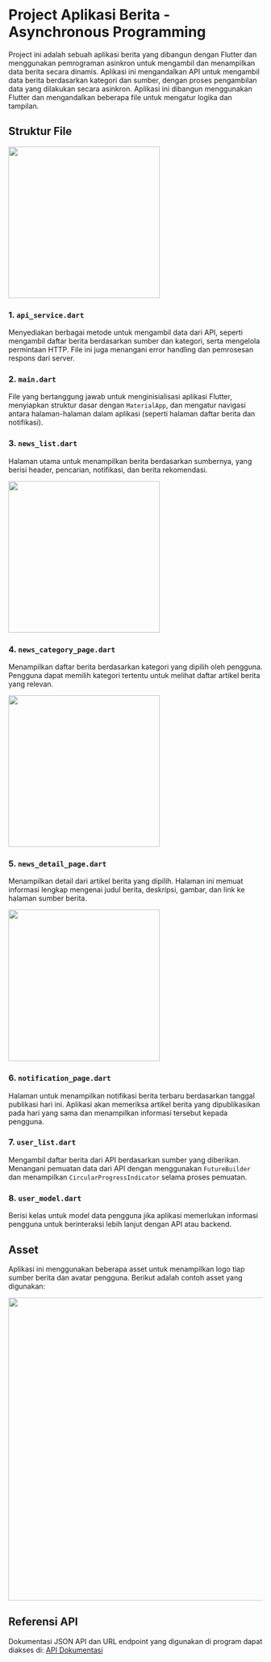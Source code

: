 # Project Aplikasi Berita - Asynchronous Programming

Project ini adalah sebuah aplikasi berita yang dibangun dengan Flutter dan menggunakan pemrograman asinkron untuk mengambil dan menampilkan data berita secara dinamis. Aplikasi ini mengandalkan API untuk mengambil data berita berdasarkan kategori dan sumber, dengan proses pengambilan data yang dilakukan secara asinkron. Aplikasi ini dibangun menggunakan Flutter dan mengandalkan beberapa file untuk mengatur logika dan tampilan.

## Struktur File

<img src="https://github.com/user-attachments/assets/6c2ee47a-305c-4405-8701-dac7f3064a6f" width="300"/>

### 1. **`api_service.dart`**
Menyediakan berbagai metode untuk mengambil data dari API, seperti mengambil daftar berita berdasarkan sumber dan kategori, serta mengelola permintaan HTTP. File ini juga menangani error handling dan pemrosesan respons dari server.

### 2. **`main.dart`**
File yang bertanggung jawab untuk menginisialisasi aplikasi Flutter, menyiapkan struktur dasar dengan `MaterialApp`, dan mengatur navigasi antara halaman-halaman dalam aplikasi (seperti halaman daftar berita dan notifikasi).

### 3. **`news_list.dart`**
Halaman utama untuk menampilkan berita berdasarkan sumbernya, yang berisi header, pencarian, notifikasi, dan berita rekomendasi.
   
<img src="https://github.com/user-attachments/assets/0f46a960-8139-4aca-9cda-d56088545e6a" width="300"/>

### 4. **`news_category_page.dart`**
Menampilkan daftar berita berdasarkan kategori yang dipilih oleh pengguna. Pengguna dapat memilih kategori tertentu untuk melihat daftar artikel berita yang relevan.

<img src="https://github.com/user-attachments/assets/d66d6056-82ed-44ca-9e9c-72bfb9c4e5a0" width="300"/>

### 5. **`news_detail_page.dart`**
Menampilkan detail dari artikel berita yang dipilih. Halaman ini memuat informasi lengkap mengenai judul berita, deskripsi, gambar, dan link ke halaman sumber berita.

<img src="https://github.com/user-attachments/assets/66855fc5-3da3-41a9-819b-b20d8c4c6f4c" width="300"/>

### 6. **`notification_page.dart`**
Halaman untuk menampilkan notifikasi berita terbaru berdasarkan tanggal publikasi hari ini. Aplikasi akan memeriksa artikel berita yang dipublikasikan pada hari yang sama dan menampilkan informasi tersebut kepada pengguna.

### 7. **`user_list.dart`**
Mengambil daftar berita dari API berdasarkan sumber yang diberikan. Menangani pemuatan data dari API dengan menggunakan `FutureBuilder` dan menampilkan `CircularProgressIndicator` selama proses pemuatan.

### 8. **`user_model.dart`**
Berisi kelas untuk model data pengguna jika aplikasi memerlukan informasi pengguna untuk berinteraksi lebih lanjut dengan API atau backend.

## Asset
Aplikasi ini menggunakan beberapa asset untuk menampilkan logo tiap sumber berita dan avatar pengguna. Berikut adalah contoh asset yang digunakan:

<img src="https://github.com/user-attachments/assets/3f02ef0a-9a7c-4806-b1f9-d49735524ad1" width="600"/>

## Referensi API
Dokumentasi JSON API dan URL endpoint yang digunakan di program dapat diakses di:
[API Dokumentasi](https://github.com/renomureza/api-berita-indonesia.git)
